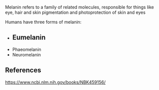 
Melanin refers to a family of related molecules, responsible for things like eye, hair and skin pigmentation and photoprotection of skin and eyes

Humans have three forms of melanin:
 - Eumelanin
	 - 
 - Phaeomelanin
 - Neuromelanin

## References

https://www.ncbi.nlm.nih.gov/books/NBK459156/